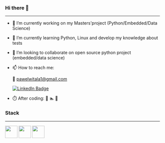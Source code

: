 ### Hi there 👋
-----
- 🔭 I’m currently working on my Masters'project (Python/Embedded/Data Science)
- 🌱 I’m currently learning Python, Linux and develop my knowledge about tests
- 👯 I’m looking to collaborate on open source python project (embedded/data science) 
- 📫 How to reach me: 

    📧 pawelwitala1@gmail.com </br>
    
    <a href="https://www.linkedin.com/in/pawe%C5%82-wita%C5%82a">
    <img src="https://img.shields.io/badge/LinkedIn-blue?style=for-the-badge&logo=linkedin&logoColor=white" alt="LinkedIn Badge"/>
     </a>
 - ⏱️ After coding:
    🚴 🏊 🚗
### Stack
-----    
<img src="https://github.com/tomchen/stack-icons/blob/master/logos/linux-tux.svg" width="40" height="40"> <img src="https://github.com/tomchen/stack-icons/blob/master/logos/python.svg" width="40" height="40"> <img src=https://github.com/tomchen/stack-icons/blob/master/logos/postgresql.svg width="40" height="40">
